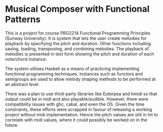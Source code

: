 # Musical Composer with Functional Patterns

This is a project for course PRG2214 Functional Programming Principles (Sunway University). It is system that lets the user create melodies for playback by specifying the pitch and duration. Other functions including saving, loading, transposing, and combining melodies. The playback of melodies is presented in text form showing the pitch and duration of each note/chord instance. 

The system utilises Haskell as a means of practicing implementing functional programming techniques. Instances such as functors and semigroups are used to allow melody shaping methods to be performed at an abstract level. 

There was a plan to use third-party libraries like Euterpea and hmidi so that output could be in midi and also playable/audible. However, there were compatibility issues with ghc, cabal, and even the OS. Given the time constraints, these efforts were scrapped in favour of releasing a working project without midi implementation. Hence the pitch values are still in Int to correlate with midi values, where it could possibly be worked on in the future. 
